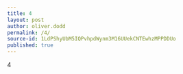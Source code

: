 ```yaml
---
title: 4
layout: post
author: oliver.dodd
permalink: /4/
source-id: 1LdPShyUbM5IQPvhpdWynm3M16UUekCNTEwhzMPPDDUo
published: true
---
```

4

